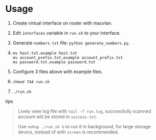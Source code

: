 # Usage

1. Create virtual interface on router with macvlan.
2. Edit `interfaces` variable in `run.sh` to your interface.
3. Generate `numbers.txt` file: `python generate_numbers.py`.

4. ```shell script
   mv host.txt.example host.txt
   mv account_prefix.txt.example account_prefix.txt
   mv password.txt.example password.txt
   ```
5. Configure 3 files above with example files.
6. `chmod 744 run.sh`
7. `./run.sh`

tips
> Lively view log file with `tail -f run.log`, successfully scanned account will be stored in `success.txt`.
> 
> Use `nohup ./run.sh &` to run it in background, for large storage device, instead of with `screen` is recommended.
